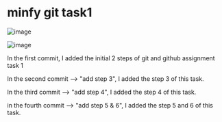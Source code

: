 # minfy git task1

![image](https://github.com/user-attachments/assets/06b8229d-96f7-4d31-95c6-71e3b5f26d1e)

![image](https://github.com/user-attachments/assets/a4461b2e-89d2-477c-b822-66ca2cf6ce05)


In the first commit, I added the initial 2 steps of git and github assignment task 1

In the second commit --> "add step 3", I added the step 3 of this task.

In the third commit --> "add step 4", I added the step 4 of this task.

in the fourth commit --> "add step 5 & 6", I added the step 5 and 6 of this task.
